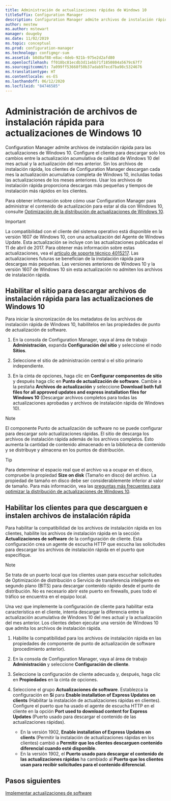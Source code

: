 ```yaml
---
title: Administración de actualizaciones rápidas de Windows 10
titleSuffix: Configuration Manager
description: Configuration Manager admite archivos de instalación rápida para Windows 10, que proporciona descargas más pequeñas y tiempos de instalación más rápidos en los clientes.
author: mestew
ms.author: mstewart
manager: dougeby
ms.date: 11/02/2019
ms.topic: conceptual
ms.prod: configuration-manager
ms.technology: configmgr-sum
ms.assetid: b8d8af88-e8ac-4deb-921b-975e2d2afd80
ms.openlocfilehash: ff018bc81ecdb3d11ebb71f1850804a5679c67f7
ms.sourcegitcommit: 7a099ff53668f50b37adab97ecd7ba98c5324676
ms.translationtype: HT
ms.contentlocale: es-ES
ms.lasthandoff: 06/12/2020
ms.locfileid: "84746585"
---
```

# <a name="manage-express-installation-files-for-windows-10-updates"></a>Administración de archivos de instalación rápida para actualizaciones de Windows 10

Configuration Manager admite archivos de instalación rápida para las actualizaciones de Windows 10. Configure el cliente para descargar solo los cambios entre la actualización acumulativa de calidad de Windows 10 del mes actual y la actualización del mes anterior. Sin los archivos de instalación rápida, los clientes de Configuration Manager descargan cada mes la actualización acumulativa completa de Windows 10, incluidas todas las actualizaciones de los meses anteriores. Usar los archivos de instalación rápida proporciona descargas más pequeñas y tiempos de instalación más rápidos en los clientes.

Para obtener información sobre cómo usar Configuration Manager para administrar el contenido de actualización para estar al día con Windows 10, consulte [Optimización de la distribución de actualizaciones de Windows 10](optimize-windows-10-update-delivery.md).  


> [!IMPORTANT]  
> La compatibilidad con el cliente del sistema operativo está disponible en la versión 1607 de Windows 10, con una actualización del Agente de Windows Update. Esta actualización se incluye con las actualizaciones publicadas el 11 de abril de 2017. Para obtener más información sobre estas actualizaciones, vea el [artículo de soporte técnico 4015217](https://support.microsoft.com/kb/4015217). Las actualizaciones futuras se benefician de la instalación rápida para descargas más pequeñas. Las versiones anteriores de Windows 10 y la versión 1607 de Windows 10 sin esta actualización no admiten los archivos de instalación rápida.  


## <a name="enable-the-site-to-download-express-installation-files-for-windows-10-updates"></a>Habilitar el sitio para descargar archivos de instalación rápida para las actualizaciones de Windows 10
Para iniciar la sincronización de los metadatos de los archivos de instalación rápida de Windows 10, habilítelos en las propiedades de punto de actualización de software.  

1. En la consola de Configuration Manager, vaya al área de trabajo **Administración**, expanda **Configuración del sitio** y seleccione el nodo **Sitios**.  

2. Seleccione el sitio de administración central o el sitio primario independiente.  

3. En la cinta de opciones, haga clic en **Configurar componentes de sitio** y después haga clic en **Punto de actualización de software**. Cambie a la pestaña **Archivos de actualización** y seleccione **Download both full files for all approved updates and express installation files for Windows 10** (Descargar archivos completos para todas las actualizaciones aprobadas y archivos de instalación rápida de Windows 10).

> [!NOTE]    
> El componente Punto de actualización de software no se puede configurar para descargar *solo* actualizaciones rápidas.  El sitio de descarga los archivos de instalación rápida además de los archivos completos. Esto aumenta la cantidad de contenido almacenado en la biblioteca de contenido y se distribuye y almacena en los puntos de distribución.

> [!Tip]  
> Para determinar el espacio real que el archivo va a ocupar en el disco, compruebe la propiedad **Size on disk** (Tamaño en disco) del archivo. La propiedad de tamaño en disco debe ser considerablemente inferior al valor de tamaño. Para más información, vea las [preguntas más frecuentes para optimizar la distribución de actualizaciones de Windows 10](optimize-windows-10-update-delivery.md#bkmk_faq).  


## <a name="enable-clients-to-download-and-install-express-installation-files"></a>Habilitar los clientes para que descarguen e instalen archivos de instalación rápida
Para habilitar la compatibilidad de los archivos de instalación rápida en los clientes, habilite los archivos de instalación rápida en la sección **Actualizaciones de software** de la configuración de cliente. Esta configuración crea un agente de escucha HTTP que escucha las solicitudes para descargar los archivos de instalación rápida en el puerto que especifique.

> [!NOTE]    
> Se trata de un puerto local que los clientes usan para escuchar solicitudes de Optimización de distribución o Servicio de transferencia inteligente en segundo plano (BITS) para descargar contenido rápido desde el punto de distribución. No es necesario abrir este puerto en firewalls, pues todo el tráfico se encuentra en el equipo local.  

Una vez que implemente la configuración de cliente para habilitar esta característica en el cliente, intenta descargar la diferencia entre la actualización acumulativa de Windows 10 del mes actual y la actualización del mes anterior. Los clientes deben ejecutar una versión de Windows 10 que admita los archivos de instalación rápida.  

1. Habilite la compatibilidad para los archivos de instalación rápida en las propiedades de componente de punto de actualización de software (procedimiento anterior).  

2. En la consola de Configuration Manager, vaya al área de trabajo **Administración** y seleccione **Configuración de cliente**.  

3. Seleccione la configuración de cliente adecuada y, después, haga clic en **Propiedades** en la cinta de opciones.  

4. Seleccione el grupo **Actualizaciones de software**. Establezca la configuración en **Sí** para **Enable installation of Express Updates on clients** (Habilitar la instalación de actualizaciones rápidas en clientes). Configure el puerto que ha usado el agente de escucha HTTP en el cliente en la opción **Port used to download content for Express Updates** (Puerto usado para descargar el contenido de las actualizaciones rápidas).
    - En la versión 1902, **Enable installation of Express Updates on clients** (Permitir la instalación de actualizaciones rápidas en los clientes) cambió a **Permitir que los clientes descarguen contenido diferencial cuando esté disponible**.
    - En la versión 1902, el **Puerto usado para descargar el contenido de las actualizaciones rápidas** ha cambiado al **Puerto que los clientes usan para recibir solicitudes para el contenido diferencial**.
    

## <a name="next-steps"></a>Pasos siguientes

[Implementar actualizaciones de software](deploy-software-updates.md)

